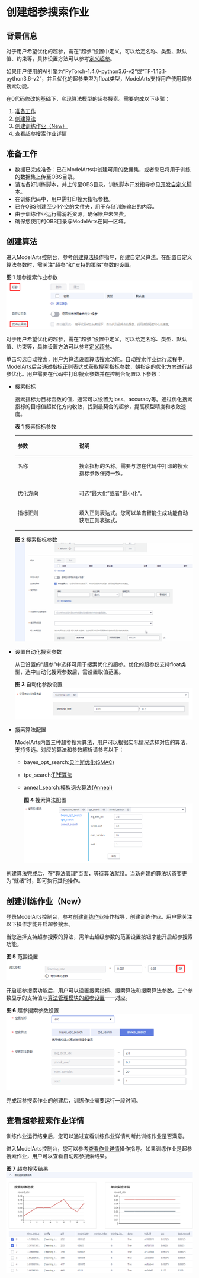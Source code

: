 # 创建超参搜索作业<a name="modelarts_23_0302"></a>

## 背景信息<a name="section14118113416596"></a>

对于用户希望优化的超参，需在“超参“设置中定义，可以给定名称、类型、默认值、约束等，具体设置方法可以参考[定义超参](创建算法.md#modelarts_23_0512_section1883311313516)。

如果用户使用的AI引擎为“PyTorch-1.4.0-python3.6-v2“或“TF-1.13.1-python3.6-v2“，并且优化的超参类型为float类型，ModelArts支持用户使用超参搜索功能。

在0代码修改的基础下，实现算法模型的超参搜索。需要完成以下步骤：

1.  [准备工作](#section19539763520)
2.  [创建算法](#section54440253422)
3.  [创建训练作业（New）](#section3995430104214)
4.  [查看超参搜索作业详情](#section1194724314164)

## 准备工作<a name="section19539763520"></a>

-   数据已完成准备：已在ModelArts中创建可用的数据集，或者您已将用于训练的数据集上传至OBS目录。
-   请准备好训练脚本，并上传至OBS目录。训练脚本开发指导参见[开发自定义脚本](开发自定义脚本.md)。
-   在训练代码中，用户需打印搜索指标参数。
-   已在OBS创建至少1个空的文件夹，用于存储训练输出的内容。
-   由于训练作业运行需消耗资源，确保帐户未欠费。
-   确保您使用的OBS目录与ModelArts在同一区域。

## 创建算法<a name="section54440253422"></a>

进入ModelArts控制台，参考[创建算法](创建算法.md)操作指导，创建自定义算法。在配置自定义算法参数时，需关注“超参“和“支持的策略“参数的设置。

**图 1**  超参搜索作业参数<a name="fig960453516299"></a>  
![](figures/超参搜索作业参数.png "超参搜索作业参数")

对于用户希望优化的超参，需在“超参“设置中定义，可以给定名称、类型、默认值、约束等，具体设置方法可以参考[定义超参](创建算法.md#modelarts_23_0512_section1883311313516)。

单击勾选自动搜索，用户为算法设置算法搜索功能。自动搜索作业运行过程中，ModelArts后台通过指标正则表达式获取搜索指标参数，朝指定的优化方向进行超参优化。用户需要在代码中打印搜索参数并在控制台配置以下参数：

-   搜索指标

    搜索指标为目标函数的值，通常可以设置为loss、accuracy等。通过优化搜索指标的目标值超优化方向收敛，找到最契合的超参，提高模型精度和收敛速度。

    **表 1**  搜索指标参数

    <a name="table197863910221"></a>
    <table><thead align="left"><tr id="row697918392225"><th class="cellrowborder" valign="top" width="34.54%" id="mcps1.2.3.1.1"><p id="p179796395222"><a name="p179796395222"></a><a name="p179796395222"></a>参数</p>
    </th>
    <th class="cellrowborder" valign="top" width="65.46%" id="mcps1.2.3.1.2"><p id="p189791039112218"><a name="p189791039112218"></a><a name="p189791039112218"></a>说明</p>
    </th>
    </tr>
    </thead>
    <tbody><tr id="row597943919224"><td class="cellrowborder" valign="top" width="34.54%" headers="mcps1.2.3.1.1 "><p id="p297910396226"><a name="p297910396226"></a><a name="p297910396226"></a>名称</p>
    </td>
    <td class="cellrowborder" valign="top" width="65.46%" headers="mcps1.2.3.1.2 "><p id="p16979539142211"><a name="p16979539142211"></a><a name="p16979539142211"></a>搜索指标的名称。需要与您在代码中打印的搜索指标参数保持一致。</p>
    </td>
    </tr>
    <tr id="row297993919220"><td class="cellrowborder" valign="top" width="34.54%" headers="mcps1.2.3.1.1 "><p id="p20979439122219"><a name="p20979439122219"></a><a name="p20979439122219"></a>优化方向</p>
    </td>
    <td class="cellrowborder" valign="top" width="65.46%" headers="mcps1.2.3.1.2 "><p id="p397912392225"><a name="p397912392225"></a><a name="p397912392225"></a>可选<span class="parmname" id="parmname185701793305"><a name="parmname185701793305"></a><a name="parmname185701793305"></a>“最大化”</span>或者<span class="parmname" id="parmname1286651214302"><a name="parmname1286651214302"></a><a name="parmname1286651214302"></a>“最小化”</span>。</p>
    </td>
    </tr>
    <tr id="row6979113910224"><td class="cellrowborder" valign="top" width="34.54%" headers="mcps1.2.3.1.1 "><p id="p497912399221"><a name="p497912399221"></a><a name="p497912399221"></a>指标正则</p>
    </td>
    <td class="cellrowborder" valign="top" width="65.46%" headers="mcps1.2.3.1.2 "><p id="p1997916392223"><a name="p1997916392223"></a><a name="p1997916392223"></a>填入正则表达式。您可以单击智能生成功能自动获取正则表达式。</p>
    </td>
    </tr>
    </tbody>
    </table>

    **图 2**  搜索指标参数<a name="fig202371719211"></a>  
    ![](figures/搜索指标参数.gif "搜索指标参数")

-   设置自动化搜索参数

    从已设置的“超参”中选择可用于搜索优化的超参。优化的超参仅支持float类型，选中自动化搜索参数后，需设置取值范围。

    **图 3**  自动化参数设置<a name="fig117561136839"></a>  
    ![](figures/自动化参数设置.png "自动化参数设置")

-   搜索算法配置

    ModelArts内置三种超参搜索算法，用户可以根据实际情况选择对应的算法，支持多选。对应的算法和参数解析请参考以下：

    -   bayes\_opt\_search:[贝叶斯优化\(SMAC\)](贝叶斯优化(SMAC).md)
    -   tpe\_search:[TPE算法](TPE算法.md)
    -   anneal\_search:[模拟退火算法\(Anneal\)](模拟退火算法(Anneal).md)

        **图 4**  搜索算法配置<a name="fig1132010322513"></a>  
        ![](figures/搜索算法配置.png "搜索算法配置")



创建算法完成后，在“算法管理“页面，等待算法就绪。当新创建的算法状态变更为“就绪“时，即可执行其他操作。

## 创建训练作业（New）<a name="section3995430104214"></a>

登录ModelArts控制台，参考[创建训练作业](创建训练作业.md)操作指导，创建训练作业。用户需关注以下操作才能开启超参搜索。

当您选择支持超参搜索的算法，需单击超级参数的范围设置按钮才能开启超参搜索功能。

**图 5**  范围设置<a name="fig20529528135112"></a>  
![](figures/范围设置.png "范围设置")

开启超参搜索功能后，用户可以设置搜索指标、搜索算法和搜索算法参数。三个参数显示的支持值与[算法管理模块的超参设置](#section54440253422)一一对应。

**图 6**  超参搜索参数设置<a name="fig753313373115"></a>  
![](figures/超参搜索参数设置.png "超参搜索参数设置")

完成超参搜索作业的创建后，训练作业需要运行一段时间。

## 查看超参搜索作业详情<a name="section1194724314164"></a>

训练作业运行结束后，您可以通过查看训练作业详情判断此训练作业是否满意。

进入ModelArts控制台，您可以参考[查看作业详情](查看作业详情.md)操作指导。如果训练作业是超参搜索作业，用户可以查看自动超参搜索结果。

**图 7**  超参搜索结果<a name="fig8299151219511"></a>  
![](figures/超参搜索结果.png "超参搜索结果")

